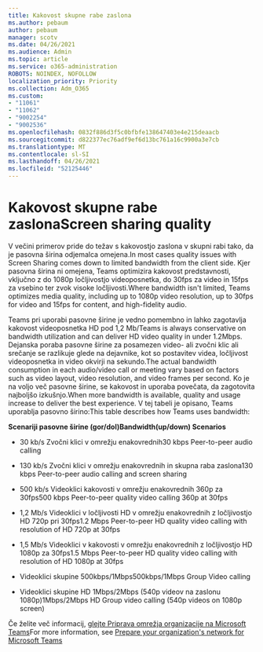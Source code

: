 ```yaml
---
title: Kakovost skupne rabe zaslona
ms.author: pebaum
author: pebaum
manager: scotv
ms.date: 04/26/2021
ms.audience: Admin
ms.topic: article
ms.service: o365-administration
ROBOTS: NOINDEX, NOFOLLOW
localization_priority: Priority
ms.collection: Adm_O365
ms.custom:
- "11061"
- "11062"
- "9002254"
- "9002536"
ms.openlocfilehash: 0832f886d3f5c0bfbfe138647403e4e215deaacb
ms.sourcegitcommit: d822377ec76adf9ef6d13bc761a16c9900a3e7cb
ms.translationtype: MT
ms.contentlocale: sl-SI
ms.lasthandoff: 04/26/2021
ms.locfileid: "52125446"
---
```

# <a name="screen-sharing-quality"></a><span data-ttu-id="0dbea-102">Kakovost skupne rabe zaslona</span><span class="sxs-lookup"><span data-stu-id="0dbea-102">Screen sharing quality</span></span>

<span data-ttu-id="0dbea-103">V večini primerov pride do težav s kakovostjo zaslona v skupni rabi tako, da je pasovna širina odjemalca omejena.</span><span class="sxs-lookup"><span data-stu-id="0dbea-103">In most cases quality issues with Screen Sharing comes down to limited bandwidth from the client side.</span></span>  <span data-ttu-id="0dbea-104">Kjer pasovna širina ni omejena, Teams optimizira kakovost predstavnosti, vključno z do 1080p ločljivostjo videoposnetka, do 30fps za video in 15fps za vsebino ter zvok visoke ločljivosti.</span><span class="sxs-lookup"><span data-stu-id="0dbea-104">Where bandwidth isn't limited, Teams optimizes media quality, including up to 1080p video resolution, up to 30fps for video and 15fps for content, and high-fidelity audio.</span></span>

<span data-ttu-id="0dbea-105">Teams pri uporabi pasovne širine je vedno pomembno in lahko zagotavlja kakovost videoposnetka HD pod 1,2 Mb/</span><span class="sxs-lookup"><span data-stu-id="0dbea-105">Teams is always conservative on bandwidth utilization and can deliver HD video quality in under 1.2Mbps.</span></span> <span data-ttu-id="0dbea-106">Dejanska poraba pasovne širine za posamezen video- ali zvočni klic ali srečanje se razlikuje glede na dejavnike, kot so postavitev videa, ločljivost videoposnetka in video okvirji na sekundo.</span><span class="sxs-lookup"><span data-stu-id="0dbea-106">The actual bandwidth consumption in each audio/video call or meeting vary based on factors such as video layout, video resolution, and video frames per second.</span></span> <span data-ttu-id="0dbea-107">Ko je na voljo več pasovne širine, se kakovost in uporaba povečata, da zagotovita najboljšo izkušnjo.</span><span class="sxs-lookup"><span data-stu-id="0dbea-107">When more bandwidth is available, quality and usage increase to deliver the best experience.</span></span> <span data-ttu-id="0dbea-108">V tej tabeli je opisano, Teams uporablja pasovno širino:</span><span class="sxs-lookup"><span data-stu-id="0dbea-108">This table describes how Teams uses bandwidth:</span></span>

<span data-ttu-id="0dbea-109">**Scenariji pasovne širine (gor/dol)**</span><span class="sxs-lookup"><span data-stu-id="0dbea-109">**Bandwidth(up/down) Scenarios**</span></span>

- <span data-ttu-id="0dbea-110">30 kb/s Zvočni klici v omrežju enakovrednih</span><span class="sxs-lookup"><span data-stu-id="0dbea-110">30 kbps Peer-to-peer audio calling</span></span>

- <span data-ttu-id="0dbea-111">130 kb/s Zvočni klici v omrežju enakovrednih in skupna raba zaslona</span><span class="sxs-lookup"><span data-stu-id="0dbea-111">130 kbps Peer-to-peer audio calling and screen sharing</span></span>

- <span data-ttu-id="0dbea-112">500 kb/s Videoklici kakovosti v omrežju enakovrednih 360p za 30fps</span><span class="sxs-lookup"><span data-stu-id="0dbea-112">500 kbps Peer-to-peer quality video calling 360p at 30fps</span></span>

- <span data-ttu-id="0dbea-113">1,2 Mb/s Videoklici v ločljivosti HD v omrežju enakovrednih z ločljivostjo HD 720p pri 30fps</span><span class="sxs-lookup"><span data-stu-id="0dbea-113">1.2 Mbps Peer-to-peer HD quality video calling with resolution of HD 720p at 30fps</span></span>

- <span data-ttu-id="0dbea-114">1,5 Mb/s Videoklici v kakovosti v omrežju enakovrednih z ločljivostjo HD 1080p za 30fps</span><span class="sxs-lookup"><span data-stu-id="0dbea-114">1.5 Mbps Peer-to-peer HD quality video calling with resolution of HD 1080p at 30fps</span></span>

- <span data-ttu-id="0dbea-115">Videoklici skupine 500kbps/1Mbps</span><span class="sxs-lookup"><span data-stu-id="0dbea-115">500kbps/1Mbps Group Video calling</span></span>

- <span data-ttu-id="0dbea-116">Videoklici skupine HD 1Mbps/2Mbps (540p videov na zaslonu 1080p)</span><span class="sxs-lookup"><span data-stu-id="0dbea-116">1Mbps/2Mbps HD Group video calling (540p videos on 1080p screen)</span></span>

<span data-ttu-id="0dbea-117">Če želite več informacij, [glejte Priprava omrežja organizacije na Microsoft Teams](https://docs.microsoft.com/microsoftteams/prepare-network#bandwidth-requirements)</span><span class="sxs-lookup"><span data-stu-id="0dbea-117">For more information, see [Prepare your organization's network for Microsoft Teams](https://docs.microsoft.com/microsoftteams/prepare-network#bandwidth-requirements)</span></span>